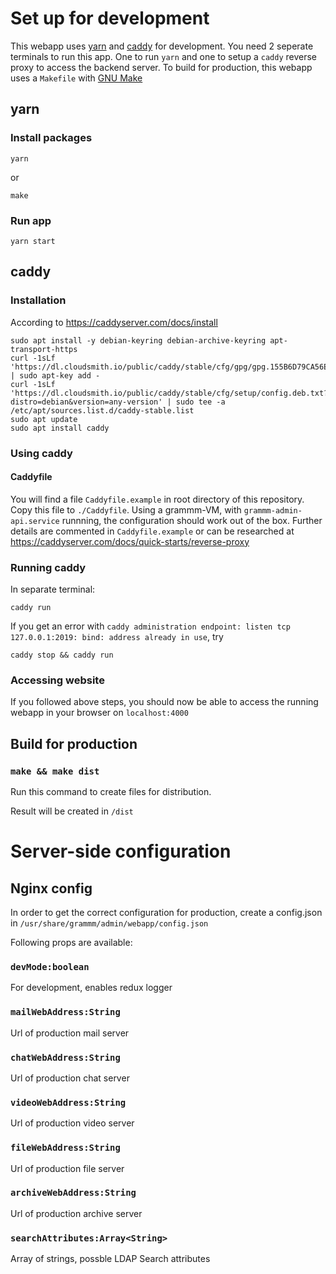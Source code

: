 # Set up for development
 
This webapp uses [yarn](https://yarnpkg.com/) and [caddy](https://caddyserver.com/) for development.
You need 2 seperate terminals to run this app. One to run `yarn` and one to setup a `caddy` reverse proxy to access the backend server.
To build for production, this webapp uses a `Makefile` with [GNU Make](https://www.gnu.org/software/make/)

## yarn

### Install packages
```
yarn
```
or
```
make
```

### Run app
```
yarn start
```

## caddy

### Installation
According to https://caddyserver.com/docs/install
```
sudo apt install -y debian-keyring debian-archive-keyring apt-transport-https
curl -1sLf 'https://dl.cloudsmith.io/public/caddy/stable/cfg/gpg/gpg.155B6D79CA56EA34.key' | sudo apt-key add -
curl -1sLf 'https://dl.cloudsmith.io/public/caddy/stable/cfg/setup/config.deb.txt?distro=debian&version=any-version' | sudo tee -a /etc/apt/sources.list.d/caddy-stable.list
sudo apt update
sudo apt install caddy
```
### Using caddy

#### Caddyfile

You will find a file `Caddyfile.example` in root directory of this repository.
Copy this file to `./Caddyfile`. Using a grammm-VM, with `grammm-admin-api.service` runnning, the configuration should work out of the box. Further details are commented in `Caddyfile.example` or can be researched at https://caddyserver.com/docs/quick-starts/reverse-proxy

### Running caddy
In separate terminal:
```
caddy run
```

If you get an error with `caddy administration endpoint: listen tcp 127.0.0.1:2019: bind: address already in use`, try
```
caddy stop && caddy run
```

### Accessing website

If you followed above steps, you should now be able to access the running webapp in your browser on `localhost:4000`

## Build for production

### `make && make dist`

Run this command to create files for distribution.

Result will be created in `/dist`



# Server-side configuration


## Nginx config

In order to get the correct configuration for production, create a config.json in
`/usr/share/grammm/admin/webapp/config.json` 

Following props are available:

### `devMode:boolean`

For development, enables redux logger

### `mailWebAddress:String` 

Url of production mail server

### `chatWebAddress:String`

Url of production chat server

### `videoWebAddress:String`

Url of production video server

### `fileWebAddress:String`

Url of production file server

### `archiveWebAddress:String`

Url of production archive server

### `searchAttributes:Array<String>`

Array of strings, possble LDAP Search attributes

